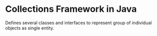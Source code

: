 # Collections Framework in Java

Defines several classes and interfaces to represent group of individual objects as single entity.
